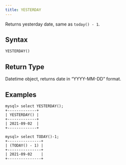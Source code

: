 ```yaml
---
title: YESTERDAY
---
```


Returns yesterday date, same as `today() - 1`.

## Syntax

```sql
YESTERDAY()
```

## Return Type

Datetime object, returns date in “YYYY-MM-DD” format.

## Examples

```
mysql> select YESTERDAY();
+-------------+
| YESTERDAY() |
+-------------+
| 2021-09-02  |
+-------------+

mysql> select TODAY()-1;
+---------------+
| (TODAY() - 1) |
+---------------+
| 2021-09-02    |
+---------------+
```
